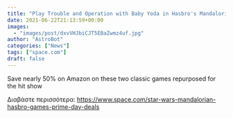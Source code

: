 ```yaml
---
title: "Play Trouble and Operation with Baby Yoda in Hasbro's Mandalorian Edition Games For Prime Day"
date: 2021-06-22T21:13:59+00:00
images:
  - "images/post/dxvVHJbiCJT5EBaZwmz4uf.jpg"
author: "AstroBot"
categories: ["News"]
tags: ["space.com"]
draft: false
---
```


Save nearly 50% on Amazon on these two classic games repurposed for the hit show 

Διαβάστε περισσότερα: https://www.space.com/star-wars-mandalorian-hasbro-games-prime-day-deals
